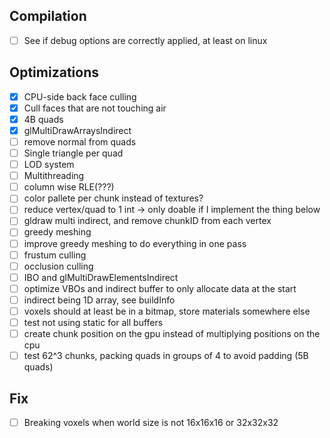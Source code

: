 ## Compilation
- [ ] See if debug options are correctly applied, at least on linux

## Optimizations
- [x] CPU-side back face culling
- [x] Cull faces that are not touching air
- [x] 4B quads
- [x] glMultiDrawArraysIndirect
- [ ] remove normal from quads
- [ ] Single triangle per quad
- [ ] LOD system
- [ ] Multithreading
- [ ] column wise RLE(???)
- [ ] color pallete per chunk instead of textures?
- [ ] reduce vertex/quad to 1 int -> only doable if I implement the thing below
- [ ] gldraw multi indirect, and remove chunkID from each vertex
- [ ] greedy meshing
- [ ] improve greedy meshing to do everything in one pass
- [ ] frustum culling
- [ ] occlusion culling
- [ ] IBO and glMultiDrawElementsIndirect
- [ ] optimize VBOs and indirect buffer to only allocate data at the start
- [ ] indirect being 1D array, see buildInfo
- [ ] voxels should at least be in a bitmap, store materials somewhere else
- [ ] test not using static for all buffers
- [ ] create chunk position on the gpu instead of multiplying positions on the cpu
- [ ] test 62^3 chunks, packing quads in groups of 4 to avoid padding (5B quads)

## Fix
- [ ] Breaking voxels when world size is not 16x16x16 or 32x32x32
